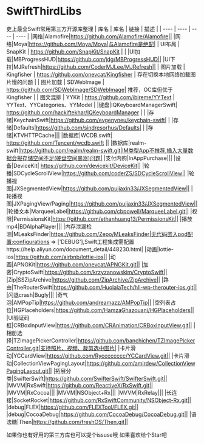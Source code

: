 # SwiftThirdLibs
吏上最全Swift常用第三方开源库整理
|  库名   |  库名   | 链接  | 描述  |
|  ----  |  ----  | ----  | ---- |
|网络|Alamofire|https://github.com/Alamofire/Alamofire||
|网络|Moya|https://github.com/Moya/Moya|与Alamofire是绝配|
|  UI布局 | SnapKit | https://github.com/SnapKit/SnapKit |  |
|UI加载|MBProgressHUD|https://github.com/jdg/MBProgressHUD||
|UI下拉|MJRefresh|https://github.com/CoderMJLee/MJRefresh||
|  图片加载  | Kingfisher  | https://github.com/onevcat/Kingfisher | 存在切换本地网络加载图片慢的问题 |
|  图片加载  | SDWebImage  | https://github.com/SDWebImage/SDWebImage| 推荐，OC库但优于Kingfisher |
| 图文混排 | YYKit | https://github.com/ibireme/YYText | YYText、YYCategories、YYModel |
|键盘|IQKeyboardManagerSwift| https://github.com/hackiftekhar/IQKeyboardManager | |
|存储|KeychainSwift|https://github.com/evgenyneu/keychain-swift| |
|存储|Defaults|https://github.com/sindresorhus/Defaults| |
|存储|KTVHTTPCache|||
|数据库|WCDB.swift| https://github.com/Tencent/wcdb.swift ||
|数据库|realm-swift|https://github.com/realm/realm-swift.git|IM类型App不推荐,插入大量数据会报存储空间不足(硬盘空间暴涨)问题|
|支付内购|InAppPurchase|||
|设备|DeviceKit| https://github.com/devicekit/DeviceKit||
|轮播|SDCycleScrollView|https://github.com/coderZS/SDCycleScrollView||
|轮播视图|JXSegmentedView|https://github.com/pujiaxin33/JXSegmentedView||
|轮播视图|JXPagingView/Paging|https://github.com/pujiaxin33/JXSegmentedView||
|轮播文本|MarqueeLabel|https://github.com/cbpowell/MarqueeLabel.git||
|权限|PermissionsKit|https://github.com/ethanhuang13/PermissionsKit||
|播放mp4|BDAlphaPlayer|||
|内存泄漏检测|MLeaksFinder|https://github.com/Zepo/MLeaksFinder|无代码嵌入pod配置:configurations => ['DEBUG'],Swift工程集成需配置https://help.aliyun.com/document_detail/448230.html|
|动画|lottie-ios|https://github.com/airbnb/lottie-ios||
|动画|APNGKit|https://github.com/onevcat/APNGKit.git||
|加密|CryptoSwift|https://github.com/krzyzanowskim/CryptoSwift||
|Zip|SSZipArchive|https://github.com/ZipArchive/ZipArchive||
|路由|TheRouterSwift|https://github.com/HuolalaTech/hll-wp-therouter-ios.git||
|闪退crash|Bugly|||
|奇气泡|AMPopTip|https://github.com/andreamazz/AMPopTip||
|空列表占位|HGPlaceholders|https://github.com/HamzaGhazouani/HGPlaceholders||
|UI验证码框|CRBoxInputView|https://github.com/CRAnimation/CRBoxInputView.git||
|相册选择|TZImagePickerController|https://github.com/banchichen/TZImagePickerController.git|支持照片、视频、裁剪选中图片|
|卡片滑动|YCCardView|https://github.com/Rycccccccc/YCCardView.git||
|卡片滑动|CollectionViewPagingLayout|https://github.com/amirdew/CollectionViewPagingLayout.git||
|拓展分类|SwifterSwift|https://github.com/SwifterSwift/SwifterSwift.git||
|MVVM|RxSwift|https://github.com/ReactiveX/RxSwift.git||
|MVVM|RxCocoa|||
|MVVM|NSObject+Rx|||
|MVVM|RxRelay|||
|长连接|SocketRocket|https://github.com/RxSwiftCommunity/NSObject-Rx.git||
|debug|FLEX|https://github.com/FLEXTool/FLEX.git||
|debug|CocoaDebug|https://github.com/CocoaDebug/CocoaDebug.git||
|语法糖|Then|https://github.com/freshOS/Then.git||


如果你也有好用的第三方库也可以提个issuse哦
如果喜欢给个Star吧
